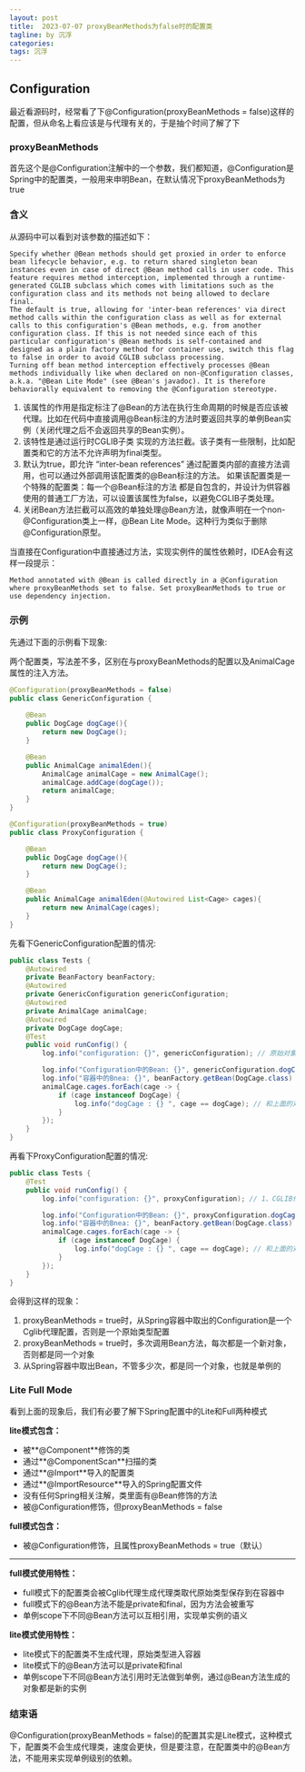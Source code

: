 ```yaml
---
layout: post
title:  2023-07-07 proxyBeanMethods为false时的配置类
tagline: by 沉浮
categories: 
tags: 沉浮
---
```



<!--more-->
## Configuration

最近看源码时，经常看了下@Configuration(proxyBeanMethods = false)这样的配置，但从命名上看应该是与代理有关的，于是抽个时间了解了下

### proxyBeanMethods

首先这个是@Configuration注解中的一个参数，我们都知道，@Configuration是Spring中的配置类，一般用来申明Bean，在默认情况下proxyBeanMethods为true

### 含义

从源码中可以看到对该参数的描述如下：

```text
Specify whether @Bean methods should get proxied in order to enforce bean lifecycle behavior, e.g. to return shared singleton bean instances even in case of direct @Bean method calls in user code. This feature requires method interception, implemented through a runtime-generated CGLIB subclass which comes with limitations such as the configuration class and its methods not being allowed to declare final.
The default is true, allowing for 'inter-bean references' via direct method calls within the configuration class as well as for external calls to this configuration's @Bean methods, e.g. from another configuration class. If this is not needed since each of this particular configuration's @Bean methods is self-contained and designed as a plain factory method for container use, switch this flag to false in order to avoid CGLIB subclass processing.
Turning off bean method interception effectively processes @Bean methods individually like when declared on non-@Configuration classes, a.k.a. "@Bean Lite Mode" (see @Bean's javadoc). It is therefore behaviorally equivalent to removing the @Configuration stereotype.
```

1. 该属性的作用是指定标注了@Bean的方法在执行生命周期的时候是否应该被代理。比如在代码中直接调用@Bean标注的方法时要返回共享的单例Bean实例（关闭代理之后不会返回共享的Bean实例）。
2. 该特性是通过运行时CGLIB子类 实现的方法拦截。该子类有一些限制，比如配置类和它的方法不允许声明为final类型。
3. 默认为true，即允许 “inter-bean references” 通过配置类内部的直接方法调用，也可以通过外部调用该配置类的@Bean标注的方法。
如果该配置类是一个特殊的配置类：每一个@Bean标注的方法 都是自包含的，并设计为供容器使用的普通工厂方法，可以设置该属性为false，以避免CGLIB子类处理。
4. 关闭Bean方法拦截可以高效的单独处理@Bean方法，就像声明在一个non-@Configuration类上一样，@Bean Lite Mode。这种行为类似于删除@Configuration原型。

当直接在Configuration中直接通过方法，实现实例件的属性依赖时，IDEA会有这样一段提示：

```text
Method annotated with @Bean is called directly in a @Configuration where proxyBeanMethods set to false. Set proxyBeanMethods to true or use dependency injection. 
```

### 示例

先通过下面的示例看下现象:

两个配置类，写法差不多，区别在与proxyBeanMethods的配置以及AnimalCage属性的注入方法。

```java
@Configuration(proxyBeanMethods = false)
public class GenericConfiguration {
    
    @Bean
    public DogCage dogCage(){
        return new DogCage();
    }

    @Bean
    public AnimalCage animalEden(){
        AnimalCage animalCage = new AnimalCage();
        animalCage.addCage(dogCage());
        return animalCage;
    }
}

@Configuration(proxyBeanMethods = true)
public class ProxyConfiguration {

    @Bean
    public DogCage dogCage(){
        return new DogCage();
    }

    @Bean
    public AnimalCage animalEden(@Autowired List<Cage> cages){
        return new AnimalCage(cages);
    }
}
```

先看下GenericConfiguration配置的情况:

```java
public class Tests {
    @Autowired
    private BeanFactory beanFactory;
    @Autowired
    private GenericConfiguration genericConfiguration;
    @Autowired
    private AnimalCage animalCage;
    @Autowired
    private DogCage dogCage;
    @Test
    public void runConfig() {
        log.info("configuration: {}", genericConfiguration); // 原始对象类型

        log.info("Configuration中的Bean: {}", genericConfiguration.dogCage() == genericConfiguration.dogCage()); // 两次结果不一样
        log.info("容器中的Bnea: {}", beanFactory.getBean(DogCage.class) == beanFactory.getBean(DogCage.class));// 从Spring容器中取值都是一样的
        animalCage.cages.forEach(cage -> {
            if (cage instanceof DogCage) {
                log.info("dogCage : {} ", cage == dogCage); // 和上面的对象不一致，非单例
            }
        });
    }
}
```

再看下ProxyConfiguration配置的情况:

```java
public class Tests {
    @Test
    public void runConfig() {
        log.info("configuration: {}", proxyConfiguration); // 1、CGLIB代理的对象

        log.info("Configuration中的Bean: {}", proxyConfiguration.dogCage() == proxyConfiguration.dogCage()); // 2、两次结果相同
        log.info("容器中的Bnea: {}", beanFactory.getBean(DogCage.class) == beanFactory.getBean(DogCage.class));// 3、从Spring容器中取值都是一样的
        animalCage.cages.forEach(cage -> {
            if (cage instanceof DogCage) {
                log.info("dogCage : {} ", cage == dogCage); // 和上面的对象不一致，非单例
            }
        });
    }
}
```

会得到这样的现象：

1. proxyBeanMethods = true时，从Spring容器中取出的Configuration是一个Cglib代理配置，否则是一个原始类型配置
2. proxyBeanMethods = true时，多次调用Bean方法，每次都是一个新对象，否则都是同一个对象
3. 从Spring容器中取出Bean，不管多少次，都是同一个对象，也就是单例的

### Lite Full Mode

看到上面的现象后，我们有必要了解下Spring配置中的Lite和Full两种模式

**lite模式包含：**

+ 被**@Component**修饰的类
+ 通过**@ComponentScan**扫描的类
+ 通过**@Import**导入的配置类
+ 通过**@ImportResource**导入的Spring配置文件
+ 没有任何Spring相关注解，类里面有@Bean修饰的方法
+ 被@Configuration修饰，但proxyBeanMethods = false

**full模式包含：**

+ 被@Configuration修饰，且属性proxyBeanMethods = true（默认）

---

**full模式使用特性：**

+ full模式下的配置类会被Cglib代理生成代理类取代原始类型保存到在容器中
+ full模式下的@Bean方法不能是private和final，因为方法会被重写
+ 单例scope下不同@Bean方法可以互相引用，实现单实例的语义

**lite模式使用特性：**

+ lite模式下的配置类不生成代理，原始类型进入容器
+ lite模式下的@Bean方法可以是private和final
+ 单例scope下不同@Bean方法引用时无法做到单例，通过@Bean方法生成的对象都是新的实例

### 结束语

@Configuration(proxyBeanMethods = false)的配置其实是Lite模式，这种模式下，配置类不会生成代理类，速度会更快，但是要注意，在配置类中的@Bean方法，不能用来实现单例级别的依赖。
